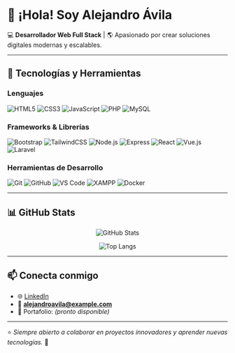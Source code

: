 # 👋 ¡Hola! Soy Alejandro Ávila

💻 **Desarrollador Web Full Stack** | 🌎 Apasionado por crear soluciones digitales modernas y escalables.  

---

## 🚀 Tecnologías y Herramientas

### Lenguajes  
![HTML5](https://img.shields.io/badge/HTML5-E34F26?style=for-the-badge&logo=html5&logoColor=white)
![CSS3](https://img.shields.io/badge/CSS3-1572B6?style=for-the-badge&logo=css3&logoColor=white)
![JavaScript](https://img.shields.io/badge/JavaScript-F7DF1E?style=for-the-badge&logo=javascript&logoColor=black)
![PHP](https://img.shields.io/badge/PHP-777BB4?style=for-the-badge&logo=php&logoColor=white)
![MySQL](https://img.shields.io/badge/MySQL-4479A1?style=for-the-badge&logo=mysql&logoColor=white)

### Frameworks & Librerías  
![Bootstrap](https://img.shields.io/badge/Bootstrap-7952B3?style=for-the-badge&logo=bootstrap&logoColor=white)
![TailwindCSS](https://img.shields.io/badge/Tailwind_CSS-38B2AC?style=for-the-badge&logo=tailwind-css&logoColor=white)
![Node.js](https://img.shields.io/badge/Node.js-339933?style=for-the-badge&logo=node.js&logoColor=white)
![Express](https://img.shields.io/badge/Express-000000?style=for-the-badge&logo=express&logoColor=white)
![React](https://img.shields.io/badge/React-20232A?style=for-the-badge&logo=react&logoColor=61DAFB)
![Vue.js](https://img.shields.io/badge/Vue.js-35495E?style=for-the-badge&logo=vue.js&logoColor=4FC08D)
![Laravel](https://img.shields.io/badge/Laravel-FF2D20?style=for-the-badge&logo=laravel&logoColor=white)

### Herramientas de Desarrollo  
![Git](https://img.shields.io/badge/Git-F05032?style=for-the-badge&logo=git&logoColor=white)
![GitHub](https://img.shields.io/badge/GitHub-181717?style=for-the-badge&logo=github&logoColor=white)
![VS Code](https://img.shields.io/badge/VS%20Code-0078d7?style=for-the-badge&logo=visual-studio-code&logoColor=white)
![XAMPP](https://img.shields.io/badge/XAMPP-FB7A24?style=for-the-badge&logo=xampp&logoColor=white)
![Docker](https://img.shields.io/badge/Docker-2496ED?style=for-the-badge&logo=docker&logoColor=white)

---

## 📊 GitHub Stats

<div align="center">
  
![GitHub Stats](https://github-readme-stats.vercel.app/api?username=alejandroavila&show_icons=true&theme=tokyonight)  

![Top Langs](https://github-readme-stats.vercel.app/api/top-langs/?username=alejandroavila&layout=compact&theme=tokyonight)  

</div>

---

## 📫 Conecta conmigo

- 🌐 [LinkedIn](https://www.linkedin.com/)  
- 📧 **alejandroavila@example.com**  
- 💼 Portafolio: *(pronto disponible)*  

---

⭐️ *Siempre abierto a colaborar en proyectos innovadores y aprender nuevas tecnologías.* 🚀
